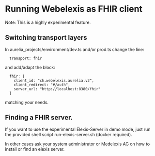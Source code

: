 # Running Webelexis as FHIR client

Note: This is a highly experimental feature. 

## Switching transport layers

In aurelia_projects/environment/dev.ts and/or prod.ts change the line: 

      transport: fhir

and add/adapt the block:      

      fhir: {
        client_id: "ch.webelexis.aurelia.v3",
        client_redirect: "#/auth",
        server_url: "http://localhost:8380/fhir"
      }

matching your needs.

## Finding a FHIR server.

If you want to use the experimental Elexis-Server in demo mode, just run the provided shell script run-elexis-server.sh (docker required).

In other cases ask your system administrator or Medelexis AG on how to install or find an elexis server.

